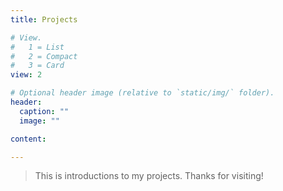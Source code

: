 ```yaml
---
title: Projects

# View.
#   1 = List
#   2 = Compact
#   3 = Card
view: 2

# Optional header image (relative to `static/img/` folder).
header:
  caption: ""
  image: ""

content:

---
```


> This is introductions to my projects. Thanks for visiting!

<!-- ## _Table of Contents_ -->




<!-- - [New Post](newblog/) -->